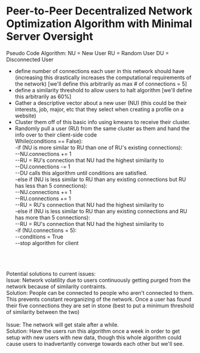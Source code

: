 # Peer-to-Peer Decentralized Network Optimization Algorithm with Minimal Server Oversight
Pseudo Code Algorithm:
NU = New User
RU = Random User
DU = Disconnected User
- define number of connections each user in this network should have (increasing this drastically increases the computational requirements of the network) [we'll define this arbitrarily as max # of connections = 5]
- define a similarity threshold to allow users to halt algorithm [we'll define this arbitrarily as 60%]
- Gather a descriptive vector about a new user (NU) (this could be their interests, job, major, etc that they select when creating a profile on a website)
- Cluster them off of this basic info using kmeans to receive their cluster.
- Randomly pull a user (RU) from the same cluster as them and hand the info over to their client-side code <br>
While(conditions == False):<br>
-if (NU is more similar to RU than one of RU's existing connections):<br>
--NU.connections += 1<br>
--RU = RU's connection that NU had the highest similarity to<br>
--DU.connections -= 1<br>
--DU calls this algorithm until conditions are satisfied.<br>
-else if (NU is less similar to RU than any existing connections but RU has less than 5 connections):<br>
--NU.connections += 1<br>
--RU.connections += 1<br>
--RU = RU's connection that NU had the highest similarity to<br>
-else if (NU is less similar to RU than any existing connections and RU has more than 5 connections):<br>
--RU = RU's connection that NU had the highest similarity to<br>
-if (NU.connections = 5):<br>
--conditions = True<br>
--stop algorithm for client<br>

<br><br><br>
Potential solutions to current issues:<br>
Issue: Network volatility due to users continuously getting purged from the network because of similarity contraints. <br>
Solution: People can be connected to people who aren't connected to them. This prevents constant reorganizing of the network. Once a user has found their five connections they are set in stone (best to put a minimum threshold of similarity between the two) <br>
<br>
Issue: The network will get stale after a while.<br>
Solution: Have the users run this algorithm once a week in order to get setup with new users with new data, though this whole algorithm could cause users to inadvertantly converge towards each other but we'll see. <br>
